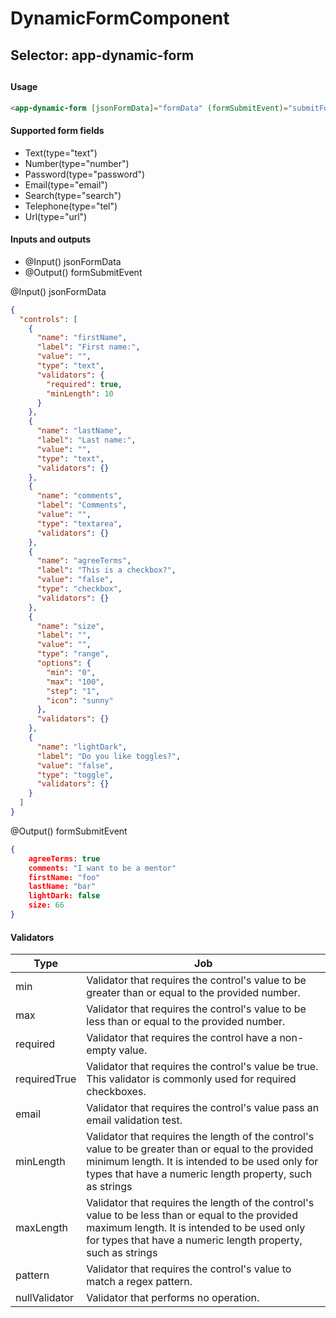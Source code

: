# DynamicFormComponent
## Selector: app-dynamic-form
##
#### Usage
```HTML
<app-dynamic-form [jsonFormData]="formData" (formSubmitEvent)="submitForm($event)"></app-dynamic-form>
```
#### Supported form fields

- Text(type="text")
- Number(type="number")
- Password(type="password")
- Email(type="email")
- Search(type="search")
- Telephone(type="tel")
- Url(type="url")

#### Inputs and outputs

- @Input() jsonFormData 
- @Output() formSubmitEvent


@Input() jsonFormData 
```json
{
  "controls": [
    {
      "name": "firstName",
      "label": "First name:",
      "value": "",
      "type": "text",
      "validators": {
        "required": true,
        "minLength": 10
      }
    },
    {
      "name": "lastName",
      "label": "Last name:",
      "value": "",
      "type": "text",
      "validators": {}
    },
    {
      "name": "comments",
      "label": "Comments",
      "value": "",
      "type": "textarea",
      "validators": {}
    },
    {
      "name": "agreeTerms",
      "label": "This is a checkbox?",
      "value": "false",
      "type": "checkbox",
      "validators": {}
    },
    {
      "name": "size",
      "label": "",
      "value": "",
      "type": "range",
      "options": {
        "min": "0",
        "max": "100",
        "step": "1",
        "icon": "sunny"
      },
      "validators": {}
    },
    {
      "name": "lightDark",
      "label": "Do you like toggles?",
      "value": "false",
      "type": "toggle",
      "validators": {}
    }
  ]
}

```

@Output() formSubmitEvent
```json
{
    agreeTerms: true
    comments: "I want to be a mentor"
    firstName: "foo"
    lastName: "bar"
    lightDark: false
    size: 66
}
```
#### Validators
| Type | Job |
| ------ | ------ |
| min | Validator that requires the control's value to be greater than or equal to the provided number.|
| max |Validator that requires the control's value to be less than or equal to the provided number.|
| required | Validator that requires the control have a non-empty value.|
| requiredTrue | Validator that requires the control's value be true. This validator is commonly used for required checkboxes. |
| email | Validator that requires the control's value pass an email validation test.|
| minLength | Validator that requires the length of the control's value to be greater than or equal to the provided minimum length. It is intended to be used only for types that have a numeric length property, such as strings |
| maxLength | Validator that requires the length of the control's value to be less than or equal to the provided maximum length. It is intended to be used only for types that have a numeric length property, such as strings  |
| pattern |Validator that requires the control's value to match a regex pattern. |
| nullValidator | Validator that performs no operation.|



